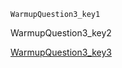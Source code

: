```ngMeta
WarmupQuestion3_key1
```
WarmupQuestion3_key2

[WarmupQuestion3_key3](https://www.hackerrank.com/interview/interview-preparation-kit/warmup/challenges)
